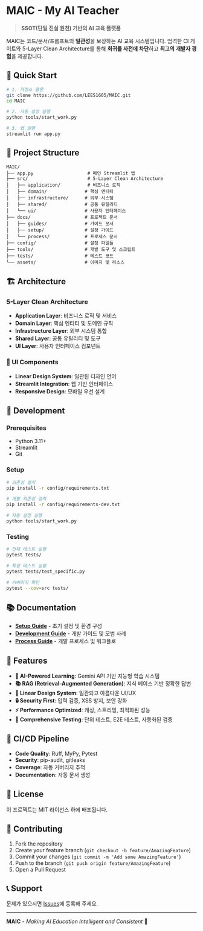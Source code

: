# MAIC - My AI Teacher

> **SSOT(단일 진실 원천) 기반의 AI 교육 플랫폼**

MAIC는 코드/문서/프롬프트의 **일관성**을 보장하는 AI 교육 시스템입니다.
엄격한 CI 게이트와 5-Layer Clean Architecture를 통해 **회귀를 사전에 차단**하고
**최고의 개발자 경험**을 제공합니다.

## 🚀 Quick Start

```bash
# 1. 저장소 클론
git clone https://github.com/LEES1605/MAIC.git
cd MAIC

# 2. 자동 설정 실행
python tools/start_work.py

# 3. 앱 실행
streamlit run app.py
```

## 📁 Project Structure

```
MAIC/
├── app.py                    # 메인 Streamlit 앱
├── src/                      # 5-Layer Clean Architecture
│   ├── application/          # 비즈니스 로직
│   ├── domain/              # 핵심 엔티티
│   ├── infrastructure/      # 외부 시스템
│   ├── shared/              # 공통 유틸리티
│   └── ui/                  # 사용자 인터페이스
├── docs/                    # 프로젝트 문서
│   ├── guides/              # 가이드 문서
│   ├── setup/               # 설정 가이드
│   └── process/             # 프로세스 문서
├── config/                  # 설정 파일들
├── tools/                   # 개발 도구 및 스크립트
├── tests/                   # 테스트 코드
└── assets/                  # 이미지 및 리소스
```

## 🏗️ Architecture

### 5-Layer Clean Architecture
- **Application Layer**: 비즈니스 로직 및 서비스
- **Domain Layer**: 핵심 엔티티 및 도메인 규칙
- **Infrastructure Layer**: 외부 시스템 통합
- **Shared Layer**: 공통 유틸리티 및 도구
- **UI Layer**: 사용자 인터페이스 컴포넌트

### 🎨 UI Components
- **Linear Design System**: 일관된 디자인 언어
- **Streamlit Integration**: 웹 기반 인터페이스
- **Responsive Design**: 모바일 우선 설계

## 🔧 Development

### Prerequisites
- Python 3.11+
- Streamlit
- Git

### Setup
```bash
# 의존성 설치
pip install -r config/requirements.txt

# 개발 의존성 설치
pip install -r config/requirements-dev.txt

# 자동 설정 실행
python tools/start_work.py
```

### Testing
```bash
# 전체 테스트 실행
pytest tests/

# 특정 테스트 실행
pytest tests/test_specific.py

# 커버리지 확인
pytest --cov=src tests/
```

## 📚 Documentation

- **[Setup Guide](docs/setup/)** - 초기 설정 및 환경 구성
- **[Development Guide](docs/guides/)** - 개발 가이드 및 모범 사례
- **[Process Guide](docs/process/)** - 개발 프로세스 및 워크플로

## 🚀 Features

- **🤖 AI-Powered Learning**: Gemini API 기반 지능형 학습 시스템
- **📚 RAG (Retrieval-Augmented Generation)**: 지식 베이스 기반 정확한 답변
- **🎨 Linear Design System**: 일관되고 아름다운 UI/UX
- **🔒 Security First**: 입력 검증, XSS 방지, 보안 강화
- **⚡ Performance Optimized**: 캐싱, 스트리밍, 최적화된 성능
- **🧪 Comprehensive Testing**: 단위 테스트, E2E 테스트, 자동화된 검증

## 🔄 CI/CD Pipeline

- **Code Quality**: Ruff, MyPy, Pytest
- **Security**: pip-audit, gitleaks
- **Coverage**: 자동 커버리지 추적
- **Documentation**: 자동 문서 생성

## 📄 License

이 프로젝트는 MIT 라이선스 하에 배포됩니다.

## 🤝 Contributing

1. Fork the repository
2. Create your feature branch (`git checkout -b feature/AmazingFeature`)
3. Commit your changes (`git commit -m 'Add some AmazingFeature'`)
4. Push to the branch (`git push origin feature/AmazingFeature`)
5. Open a Pull Request

## 📞 Support

문제가 있으시면 [Issues](https://github.com/LEES1605/MAIC/issues)에 등록해 주세요.

---

**MAIC** - *Making AI Education Intelligent and Consistent* 🚀
